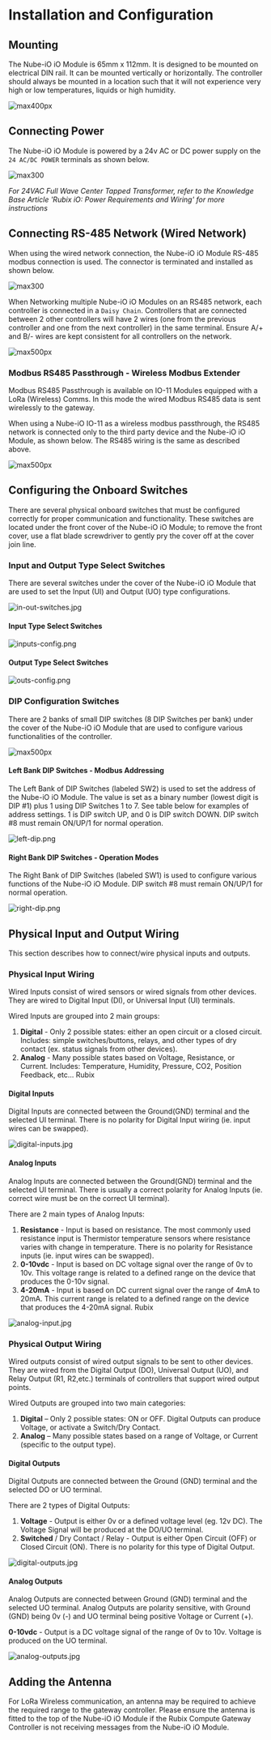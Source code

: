 # Installation and Configuration #

## Mounting ##

The Nube-iO iO Module is 65mm x 112mm. It is designed to be mounted on electrical DIN
rail. It can be mounted vertically or horizontally. The controller should always be mounted in
a location such that it will not experience very high or low temperatures, liquids or high
humidity.

![max400px](img/mounting.jpg)

## Connecting Power ##

The Nube-iO iO Module is powered by a 24v AC or DC power supply on the `24 AC/DC
POWER` terminals as shown below.

![max300](img/wiring.png)

*For 24VAC Full Wave Center Tapped Transformer, refer to the Knowledge Base Article 'Rubix iO: Power Requirements and Wiring' for more instructions*


## Connecting RS-485 Network (Wired Network) ##

When using the wired network connection, the Nube-iO iO Module RS-485 modbus
connection is used. The connector is terminated and installed as shown below.

![max300](img/iO-16-wired-network.png)

When Networking multiple Nube-iO iO Modules on an RS485 network, each controller is
connected in a `Daisy Chain`. Controllers that are connected between 2 other controllers
will have 2 wires (one from the previous controller and one from the next controller) in the
same terminal. Ensure A/+ and B/- wires are kept consistent for all controllers on the
network.

![max500px](img/daisy-chain.jpg)


### Modbus RS485 Passthrough - Wireless Modbus Extender ###

Modbus RS485 Passthrough is available on IO-11 Modules equipped with a LoRa (Wireless)
Comms. In this mode the wired Modbus RS485 data is sent wirelessly to the gateway.

When using a Nube-iO IO-11 as a wireless modbus passthrough, the RS485 network is
connected only to the third party device and the Nube-iO iO Module, as shown below. The
RS485 wiring is the same as described above.

![max500px](img/modbus-passthrough.jpg)

## Configuring the Onboard Switches ##

There are several physical onboard switches that must be configured correctly for proper
communication and functionality. These switches are located under the front cover of the
Nube-iO iO Module; to remove the front cover, use a flat blade screwdriver to gently pry the
cover off at the cover join line.

### Input and Output Type Select Switches ###

There are several switches under the cover of the Nube-iO iO Module that are used to set the
Input (UI) and Output (UO) type configurations.

![in-out-switches.jpg](img/in-out-switches.jpg)

#### Input Type Select Switches ####

![inputs-config.png](img/inputs-config.png)

#### Output Type Select Switches ####

![outs-config.png](img/outs-config.png)

### DIP Configuration Switches ###

There are 2 banks of small DIP switches (8 DIP Switches per bank) under the cover of the
Nube-iO iO Module that are used to configure various functionalities of the controller.

![max500px](img/dips.png)

#### Left Bank DIP Switches - Modbus Addressing ####

The Left Bank of DIP Switches (labeled SW2) is used to set the address of the Nube-iO iO
Module. The value is set as a binary number (lowest digit is DIP #1) plus 1 using DIP
Switches 1 to 7. See table below for examples of address settings. 1 is DIP switch UP, and
0 is DIP switch DOWN. DIP switch #8 must remain ON/UP/1 for normal operation.

![left-dip.png](img/left-dip.png)

#### Right Bank DIP Switches - Operation Modes ####

The Right Bank of DIP Switches (labeled SW1) is used to configure various functions of the
Nube-iO iO Module. DIP switch #8 must remain ON/UP/1 for normal operation.

![right-dip.png](img/right-dip.png)

## Physical Input and Output Wiring ##

This section describes how to connect/wire physical inputs and outputs.

### Physical Input Wiring ###

Wired Inputs consist of wired sensors or wired signals from other devices. They are wired to
Digital Input (DI), or Universal Input (UI) terminals.

Wired Inputs are grouped into 2 main groups:

1. **Digital** - Only 2 possible states: either an open circuit or a closed circuit. Includes:
simple switches/buttons, relays, and other types of dry contact (ex. status signals
from other devices).
2. **Analog** - Many possible states based on Voltage, Resistance, or Current. Includes:
Temperature, Humidity, Pressure, CO2, Position Feedback, etc…
Rubix

#### Digital Inputs ####

Digital Inputs are connected between the Ground(GND) terminal and the selected UI
terminal. There is no polarity for Digital Input wiring (ie. input wires can be swapped).

![digital-inputs.jpg](img/digital-inputs.jpg)

#### Analog Inputs ####

Analog Inputs are connected between the Ground(GND) terminal and the selected UI
terminal. There is usually a correct polarity for Analog Inputs (ie. correct wire must be on
the correct UI terminal).

There are 2 main types of Analog Inputs:

1. **Resistance** - Input is based on resistance. The most commonly used resistance
input is Thermistor temperature sensors where resistance varies with change in
temperature. There is no polarity for Resistance inputs (ie. input wires can be
swapped).
2. **0-10vdc** - Input is based on DC voltage signal over the range of 0v to 10v. This
voltage range is related to a defined range on the device that produces the 0-10v
signal.
3. **4-20mA** - Input is based on DC current signal over the range of 4mA to 20mA. This
current range is related to a defined range on the device that produces the 4-20mA
signal.
Rubix

![analog-input.jpg](img/analog-inputs.jpg)

### Physical Output Wiring ###

Wired outputs consist of wired output signals to be sent to other devices. They are wired
from the Digital Output (DO), Universal Output (UO), and Relay Output (R1, R2,etc.) terminals of controllers that support wired output points.

Wired Outputs are grouped into two main categories:

1. **Digital** – Only 2 possible states: ON or OFF. Digital Outputs can produce Voltage, or
activate a Switch/Dry Contact.
2. **Analog** – Many possible states based on a range of Voltage, or Current (specific to the output type).

#### Digital Outputs ####

Digital Outputs are connected between the Ground (GND) terminal and the selected DO or
UO terminal.

There are 2 types of Digital Outputs:

1. **Voltage** - Output is either 0v or a defined voltage level (eg. 12v DC). The Voltage
Signal will be produced at the DO/UO terminal.
2. **Switched** / Dry Contact / Relay - Output is either Open Circuit (OFF) or Closed Circuit (ON). There is no polarity for this type of Digital Output.

![digital-outputs.jpg](img/digital-outputs.jpg)

#### Analog Outputs ####

Analog Outputs are connected between Ground (GND) terminal and the selected UO
terminal. Analog Outputs are polarity sensitive, with Ground (GND) being 0v (-) and UO
terminal being positive Voltage or Current (+).

**0-10vdc** - Output is a DC voltage signal of the range of 0v to 10v. Voltage is produced on the
UO terminal.

![analog-outputs.jpg](img/analog-outputs.jpg)

## Adding the Antenna ##

For LoRa Wireless communication, an antenna may be required to achieve the required range
to the gateway controller. Please ensure the antenna is fitted to the top of the Nube-iO iO
Module if the Rubix Compute Gateway Controller is not receiving messages from the
Nube-iO iO Module.
